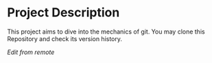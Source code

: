 # Project Description
This project aims to dive into the mechanics of git.
You may clone this Repository and check its version history.

*Edit from remote*
